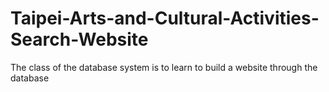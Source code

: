 # Taipei-Arts-and-Cultural-Activities-Search-Website
The class of the database system is to learn to build a website through the database
